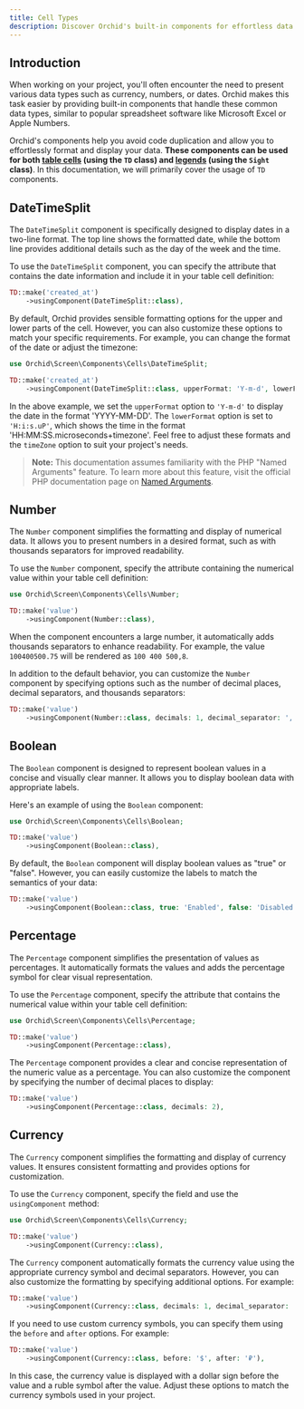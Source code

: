 ```yaml
---
title: Cell Types
description: Discover Orchid's built-in components for effortless data representation. Learn how to format dates with DateTimeSplit, display numbers with Number, represent boolean values with Boolean, and showcase percentage values with Percentage components. Enhance your project's visual appeal and user experience with these powerful tools.
---
```


## Introduction

When working on your project, you'll often encounter the need to present various data types such as currency, numbers, or dates. Orchid makes this task easier by providing built-in components that handle these common data types, similar to popular spreadsheet software like Microsoft Excel or Apple Numbers.

Orchid's components help you avoid code duplication and allow you to effortlessly format and display your data. **These components can be used for both [table cells](/en/docs/table) (using the `TD` class) and [legends](/en/docs/legend) (using the `Sight` class)**. In this documentation, we will primarily cover the usage of `TD` components.

## DateTimeSplit

The `DateTimeSplit` component is specifically designed to display dates in a two-line format. The top line shows the formatted date, while the bottom line provides additional details such as the day of the week and the time.

To use the `DateTimeSplit` component, you can specify the attribute that contains the date information and include it in your table cell definition:

```php
TD::make('created_at')
    ->usingComponent(DateTimeSplit::class),
```

By default, Orchid provides sensible formatting options for the upper and lower parts of the cell. However, you can also customize these options to match your specific requirements. For example, you can change the format of the date or adjust the timezone:

```php
use Orchid\Screen\Components\Cells\DateTimeSplit;

TD::make('created_at')
    ->usingComponent(DateTimeSplit::class, upperFormat: 'Y-m-d', lowerFormat: 'H:i:s.uP', timeZone: 'Europe/Madrid'),
```

In the above example, we set the `upperFormat` option to `'Y-m-d'` to display the date in the format 'YYYY-MM-DD'. The `lowerFormat` option is set to `'H:i:s.uP'`, which shows the time in the format 'HH:MM:SS.microseconds+timezone'. Feel free to adjust these formats and the `timeZone` option to suit your project's needs.

> **Note:** This documentation assumes familiarity with the PHP "Named Arguments" feature. To learn more about this feature, visit the official PHP documentation page on [Named Arguments](https://www.php.net/manual/en/functions.arguments.php#functions.named-arguments).


## Number

The `Number` component simplifies the formatting and display of numerical data. It allows you to present numbers in a desired format, such as with thousands separators for improved readability.

To use the `Number` component, specify the attribute containing the numerical value within your table cell definition:

```php
use Orchid\Screen\Components\Cells\Number;

TD::make('value')
    ->usingComponent(Number::class),
```

When the component encounters a large number, it automatically adds thousands separators to enhance readability. For example, the value `100400500.75` will be rendered as `100 400 500,8`.

In addition to the default behavior, you can customize the `Number` component by specifying options such as the number of decimal places, decimal separators, and thousands separators:

```php
TD::make('value')
    ->usingComponent(Number::class, decimals: 1, decimal_separator: ',', thousands_separator: ' '),
```

## Boolean

The `Boolean` component is designed to represent boolean values in a concise and visually clear manner. It allows you to display boolean data with appropriate labels.

Here's an example of using the `Boolean` component:

```php
use Orchid\Screen\Components\Cells\Boolean;

TD::make('value')
    ->usingComponent(Boolean::class),
```

By default, the `Boolean` component will display boolean values as "true" or "false". However, you can easily customize the labels to match the semantics of your data:

```php
TD::make('value')
    ->usingComponent(Boolean::class, true: 'Enabled', false: 'Disabled'),
```

## Percentage

The `Percentage` component simplifies the presentation of values as percentages. It automatically formats the values and adds the percentage symbol for clear visual representation.

To use the `Percentage` component, specify the attribute that contains the numerical value within your table cell definition:

```php
use Orchid\Screen\Components\Cells\Percentage;

TD::make('value')
    ->usingComponent(Percentage::class),
```

The `Percentage` component provides a clear and concise representation of the numeric value as a percentage. You can also customize the component by specifying the number of decimal places to display:

```php
TD::make('value')
    ->usingComponent(Percentage::class, decimals: 2),
```


## Currency

The `Currency` component simplifies the formatting and display of currency values. It ensures consistent formatting and provides options for customization.

To use the `Currency` component, specify the field and use the `usingComponent` method:

```php
use Orchid\Screen\Components\Cells\Currency;

TD::make('value')
    ->usingComponent(Currency::class),
```

The `Currency` component automatically formats the currency value using the appropriate currency symbol and decimal separators. However, you can also customize the formatting by specifying additional options. For example:

```php
TD::make('value')
    ->usingComponent(Currency::class, decimals: 1, decimal_separator: ',', thousands_separator: ' '),
```

If you need to use custom currency symbols, you can specify them using the `before` and `after` options. For example:

```php
TD::make('value')
    ->usingComponent(Currency::class, before: '$', after: '₽'),
```

In this case, the currency value is displayed with a dollar sign before the value and a ruble symbol after the value. Adjust these options to match the currency symbols used in your project.
